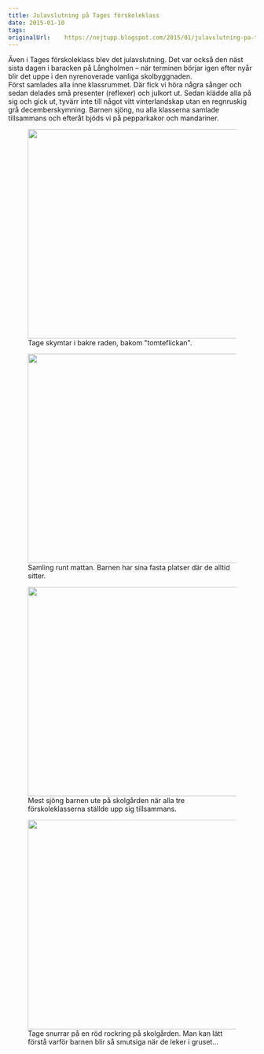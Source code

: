 ```yaml
---
title: Julavslutning på Tages förskoleklass
date: 2015-01-10
tags: 	
originalUrl:	https://nejtupp.blogspot.com/2015/01/julavslutning-pa-tages-forskoleklass.html
---
```


Även i Tages förskoleklass blev det julavslutning. Det var också den näst sista dagen i baracken på Långholmen – när terminen börjar igen efter nyår blir det uppe i den nyrenoverade vanliga skolbyggnaden.<br>Först samlades alla inne klassrummet. Där fick vi höra några sånger och sedan delades små presenter (reflexer) och julkort ut. Sedan klädde alla på sig och gick ut, tyvärr inte till något vitt vinterlandskap utan en regnruskig grå decemberskymning. Barnen sjöng, nu alla klasserna samlade tillsammans och efteråt bjöds vi på pepparkakor och mandariner.

<figure>
	<img src="../../../../img/Julavslutning%2Bpa%CC%8A%2BTages%2Bfo%CC%88rskoleklass-PERK9297.jpg" height="426">
	<figcaption>Tage skymtar i bakre raden, bakom "tomteflickan".</figcaption>
</figure>

<figure>
	<img src="../../../../img/Julavslutning%2Bpa%CC%8A%2BTages%2Bfo%CC%88rskoleklass-PERK9298.jpg" height="426">
	<figcaption>Samling runt mattan. Barnen har sina fasta platser där de alltid sitter.</figcaption>
</figure>

<figure>
	<img src="../../../../img/Julavslutning%2Bpa%CC%8A%2BTages%2Bfo%CC%88rskoleklass-PERK9307.jpg" height="426">
	<figcaption>Mest sjöng barnen ute på skolgården när alla tre förskoleklasserna ställde upp sig tillsammans.</figcaption>
</figure>

<figure>
	<img src="../../../../img/Julavslutning%2Bpa%CC%8A%2BTages%2Bfo%CC%88rskoleklass-PERK9313.jpg" height="426">
	<figcaption>Tage snurrar på en röd rockring på skolgården. Man kan lätt förstå varför barnen blir så smutsiga när de leker i gruset...</figcaption>
</figure>
